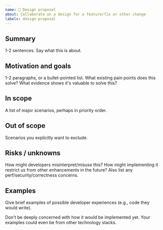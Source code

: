 ```yaml
---
name: 🤔 Design proposal
about: Collaborate on a design for a feature/fix or other change
labels: design-proposal
---
```


<!--
This template is useful to build consensus about whether work should be done, and if so, the high-level shape of how it should be approached. Use this before fixating on a particular implementation.

Consider labelling your issue `design-proposal` to get feedback from a wide range of people.
-->

## Summary

1-2 sentences. Say what this is about.

## Motivation and goals

1-2 paragraphs, or a bullet-pointed list. What existing pain points does this solve? What evidence shows it's valuable to solve this?

## In scope

A list of major scenarios, perhaps in priority order.

## Out of scope

Scenarios you explicitly want to exclude.

## Risks / unknowns

How might developers misinterpret/misuse this? How might implementing it restrict us from other enhancements in the future? Also list any perf/security/correctness concerns.

## Examples

Give brief examples of possible developer experiences (e.g., code they would write).

Don't be deeply concerned with how it would be implemented yet. Your examples could even be from other technology stacks.

<!--
# Detailed design

It's often best not to fill this out until you get basic consensus about the above. When you do, consider adding an implementation proposal with the following headings:

Detailed design
Drawbacks
Considered alternatives
Open questions
References

If there's one clear design you have consensus on, you could do that directly in a PR.
-->
